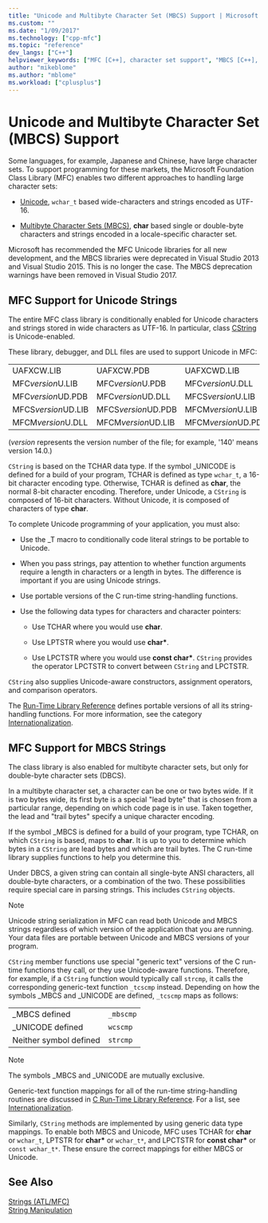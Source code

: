```yaml
---
title: "Unicode and Multibyte Character Set (MBCS) Support | Microsoft Docs"
ms.custom: ""
ms.date: "1/09/2017"
ms.technology: ["cpp-mfc"]
ms.topic: "reference"
dev_langs: ["C++"]
helpviewer_keywords: ["MFC [C++], character set support", "MBCS [C++], strings and MFC support", "strings [C++], MBCS support in MFC", "character sets [C++], multibyte", "Unicode [C++], MFC strings", "Unicode [C++], string objects", "strings [C++], Unicode", "strings [C++], character set support"]
author: "mikeblome"
ms.author: "mblome"
ms.workload: ["cplusplus"]
---
```

# Unicode and Multibyte Character Set (MBCS) Support

Some languages, for example, Japanese and Chinese, have large character sets. To support programming for these markets, the Microsoft Foundation Class Library (MFC) enables two different approaches to handling large character sets:

- [Unicode](#mfc-support-for-unicode-strings), `wchar_t` based wide-characters and strings encoded as UTF-16.

- [Multibyte Character Sets (MBCS)](#mfc-support-for-mbcs-strings), **char** based single or double-byte characters and strings encoded in a locale-specific character set.

Microsoft has recommended the MFC Unicode libraries for all new development, and the MBCS libraries were deprecated in Visual Studio 2013 and Visual Studio 2015. This is no longer the case. The MBCS deprecation warnings have been removed in Visual Studio 2017.

## MFC Support for Unicode Strings

The entire MFC class library is conditionally enabled for Unicode characters and strings stored in wide characters as UTF-16. In particular, class [CString](../atl-mfc-shared/reference/cstringt-class.md) is Unicode-enabled.

These library, debugger, and DLL files are used to support Unicode in MFC:

|||||
|-|-|-|-|
|UAFXCW.LIB|UAFXCW.PDB|UAFXCWD.LIB|UAFXCWD.PDB|
|MFC*version*U.LIB|MFC*version*U.PDB|MFC*version*U.DLL|MFC*version*UD.LIB|
|MFC*version*UD.PDB|MFC*version*UD.DLL|MFCS*version*U.LIB|MFCS*version*U.PDB|
|MFCS*version*UD.LIB|MFCS*version*UD.PDB|MFCM*version*U.LIB|MFCM*version*U.PDB|
|MFCM*version*U.DLL|MFCM*version*UD.LIB|MFCM*version*UD.PDB|MFCM*version*UD.DLL|

(*version* represents the version number of the file; for example, '140' means version 14.0.)

`CString` is based on the TCHAR data type. If the symbol _UNICODE is defined for a build of your program, TCHAR is defined as type `wchar_t`, a 16-bit character encoding type. Otherwise, TCHAR is defined as **char**, the normal 8-bit character encoding. Therefore, under Unicode, a `CString` is composed of 16-bit characters. Without Unicode, it is composed of characters of type **char**.

To complete Unicode programming of your application, you must also:

- Use the _T macro to conditionally code literal strings to be portable to Unicode.

- When you pass strings, pay attention to whether function arguments require a length in characters or a length in bytes. The difference is important if you are using Unicode strings.

- Use portable versions of the C run-time string-handling functions.

- Use the following data types for characters and character pointers:

   - Use TCHAR where you would use **char**.

   - Use LPTSTR where you would use **char**<strong>\*</strong>.

   - Use LPCTSTR where you would use **const char**<strong>\*</strong>. `CString` provides the operator LPCTSTR to convert between `CString` and LPCTSTR.

`CString` also supplies Unicode-aware constructors, assignment operators, and comparison operators.

The [Run-Time Library Reference](../c-runtime-library/c-run-time-library-reference.md) defines portable versions of all its string-handling functions. For more information, see the category [Internationalization](../c-runtime-library/internationalization.md).

## MFC Support for MBCS Strings

The class library is also enabled for multibyte character sets, but only for double-byte character sets (DBCS).

In a multibyte character set, a character can be one or two bytes wide. If it is two bytes wide, its first byte is a special "lead byte" that is chosen from a particular range, depending on which code page is in use. Taken together, the lead and "trail bytes" specify a unique character encoding.

If the symbol _MBCS is defined for a build of your program, type TCHAR, on which `CString` is based, maps to **char**. It is up to you to determine which bytes in a `CString` are lead bytes and which are trail bytes. The C run-time library supplies functions to help you determine this.

Under DBCS, a given string can contain all single-byte ANSI characters, all double-byte characters, or a combination of the two. These possibilities require special care in parsing strings. This includes `CString` objects.

> [!NOTE]
> Unicode string serialization in MFC can read both Unicode and MBCS strings regardless of which version of the application that you are running. Your data files are portable between Unicode and MBCS versions of your program.

`CString` member functions use special "generic text" versions of the C run-time functions they call, or they use Unicode-aware functions. Therefore, for example, if a `CString` function would typically call `strcmp`, it calls the corresponding generic-text function `_tcscmp` instead. Depending on how the symbols _MBCS and _UNICODE are defined, `_tcscmp` maps as follows:

|||
|-|-|
|_MBCS defined|`_mbscmp`|
|_UNICODE defined|`wcscmp`|
|Neither symbol defined|`strcmp`|

> [!NOTE]
> The symbols _MBCS and _UNICODE are mutually exclusive.

Generic-text function mappings for all of the run-time string-handling routines are discussed in [C Run-Time Library Reference](../c-runtime-library/c-run-time-library-reference.md). For a list, see [Internationalization](../c-runtime-library/internationalization.md).

Similarly, `CString` methods are implemented by using generic data type mappings. To enable both MBCS and Unicode, MFC uses TCHAR for **char** or `wchar_t`, LPTSTR for **char**<strong>\*</strong> or `wchar_t*`, and LPCTSTR for **const char**<strong>\*</strong> or `const wchar_t*`. These ensure the correct mappings for either MBCS or Unicode.

## See Also

[Strings (ATL/MFC)](../atl-mfc-shared/strings-atl-mfc.md)<br/>
[String Manipulation](../c-runtime-library/string-manipulation-crt.md)
